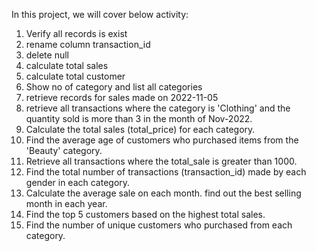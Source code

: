 In this project, we will cover below activity:

1) Verify all records is exist
2) rename column transaction_id
3) delete null 
4) calculate total sales
5) calculate total customer
6) Show no of category and list all categories
7) retrieve records for sales made on 2022-11-05
8) retrieve all transactions where the category is 'Clothing' and the quantity sold is more than 3 in the month of 
    Nov-2022.
9) Calculate the total sales (total_price) for each category.
10) Find the average age of customers who purchased items from the 'Beauty' category.
11) Retrieve all transactions where the total_sale is greater than 1000.
12) Find the total number of transactions (transaction_id) made by each gender in each category.
13) Calculate the average sale on each month. find out the best selling month in each year.
14) Find the top 5 customers based on the highest total sales.
15) Find the number of unique customers who purchased from each category.
